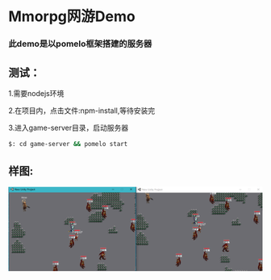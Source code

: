 # Mmorpg网游Demo
### 此demo是以pomelo框架搭建的服务器

 
## 测试：
1.需要nodejs环境

2.在项目内，点击文件:npm-install,等待安装完

3.进入game-server目录，启动服务器
``` bash
$: cd game-server && pomelo start
```

## 样图:
![image](https://github.com/koliy/GameOnlineSyncDemo/blob/master/unity1.png)



